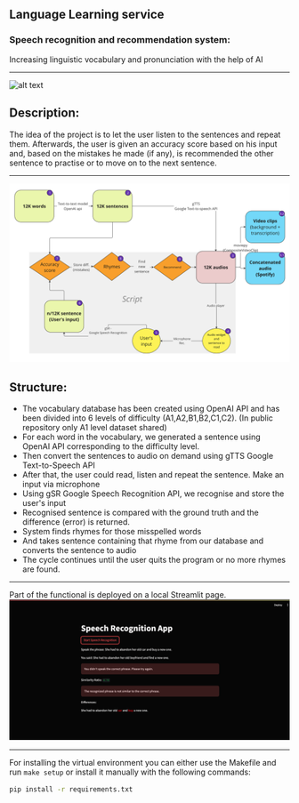## Language Learning service 
### Speech recognition and recommendation system:
Increasing linguistic vocabulary and pronunciation with the help of AI

---

![alt text](./data/photo-3.png)

## Description:
The idea of the project is to let the user listen to the sentences and repeat them.
Afterwards, the user is given an accuracy score based on his input and, based on the mistakes he made (if any), is recommended the other sentence to practise or to move on to the next sentence.

---

![alt text](./data/flowchart.png)

## Structure:
* The vocabulary database has been created using OpenAI API and has been divided into 6 levels of difficulty (A1,A2,B1,B2,C1,C2). (In public repository only A1 level dataset shared)
* For each word in the vocabulary, we generated a sentence using OpenAI API corresponding to the difficulty level.
* Then convert the sentences to audio on demand using gTTS Google Text-to-Speech API
* After that, the user could read, listen and repeat the sentence. Make an input via microphone
* Using gSR Google Speech Recognition API, we recognise and store the user's input
* Recognised sentence is compared with the ground truth and the difference (error) is returned.
* System finds rhymes for those misspelled words
* And takes sentence containing that rhyme from our database and converts the sentence to audio
* The cycle continues until the user quits the program or no more rhymes are found.

---
Part of the functional is deployed on a local Streamlit page.
![alt text](./data/streamlit.png)

---

For installing the virtual environment you can either use the Makefile and run `make setup` or install it manually with the following commands: 

```Bash
pip install -r requirements.txt
```
